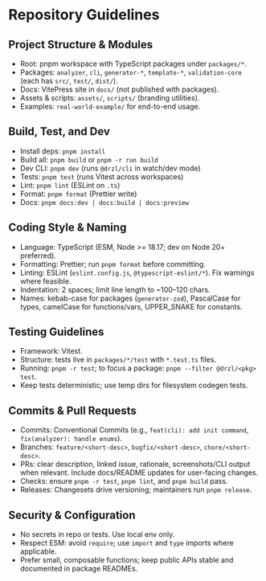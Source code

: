 # Repository Guidelines

## Project Structure & Modules

- Root: pnpm workspace with TypeScript packages under `packages/*`.
- Packages: `analyzer`, `cli`, `generator-*`, `template-*`, `validation-core` (each has `src/`, `test/`, `dist/`).
- Docs: VitePress site in `docs/` (not published with packages).
- Assets & scripts: `assets/`, `scripts/` (branding utilities).
- Examples: `real-world-example/` for end-to-end usage.

## Build, Test, and Dev

- Install deps: `pnpm install`
- Build all: `pnpm build` or `pnpm -r run build`
- Dev CLI: `pnpm dev` (runs `@drzl/cli` in watch/dev mode)
- Tests: `pnpm test` (runs Vitest across workspaces)
- Lint: `pnpm lint` (ESLint on `.ts`)
- Format: `pnpm format` (Prettier write)
- Docs: `pnpm docs:dev | docs:build | docs:preview`

## Coding Style & Naming

- Language: TypeScript (ESM, Node >= 18.17; dev on Node 20+ preferred).
- Formatting: Prettier; run `pnpm format` before committing.
- Linting: ESLint (`eslint.config.js`, `@typescript-eslint/*`). Fix warnings where feasible.
- Indentation: 2 spaces; limit line length to ~100–120 chars.
- Names: kebab-case for packages (`generator-zod`), PascalCase for types, camelCase for functions/vars, UPPER_SNAKE for constants.

## Testing Guidelines

- Framework: Vitest.
- Structure: tests live in `packages/*/test` with `*.test.ts` files.
- Running: `pnpm -r test`; to focus a package: `pnpm --filter @drzl/<pkg> test`.
- Keep tests deterministic; use temp dirs for filesystem codegen tests.

## Commits & Pull Requests

- Commits: Conventional Commits (e.g., `feat(cli): add init command`, `fix(analyzer): handle enums`).
- Branches: `feature/<short-desc>`, `bugfix/<short-desc>`, `chore/<short-desc>`.
- PRs: clear description, linked issue, rationale, screenshots/CLI output when relevant. Include docs/README updates for user-facing changes.
- Checks: ensure `pnpm -r test`, `pnpm lint`, and `pnpm build` pass.
- Releases: Changesets drive versioning; maintainers run `pnpm release`.

## Security & Configuration

- No secrets in repo or tests. Use local env only.
- Respect ESM: avoid `require`; use `import` and `type` imports where applicable.
- Prefer small, composable functions; keep public APIs stable and documented in package READMEs.
